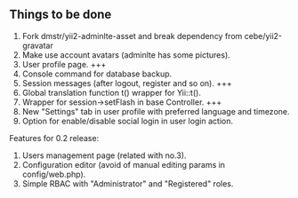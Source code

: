 Things to be done
-----------------

1. Fork dmstr/yii2-adminlte-asset and break dependency from cebe/yii2-gravatar
2. Make use account avatars (adminlte has some pictures).
3. User profile page. +++
4. Console command for database backup.
5. Session messages (after logout, register and so on). +++
6. Global translation function t() wrapper for Yii::t().
7. Wrapper for session->setFlash in base Controller. +++
8. New "Settings" tab in user profile with preferred language and timezone.
9. Option for enable/disable social login in user login action.

Features for 0.2 release:
1. Users management page (related with no.3).
2. Configuration editor (avoid of manual editing params in config/web.php).
3. Simple RBAC with "Administrator" and "Registered" roles.

